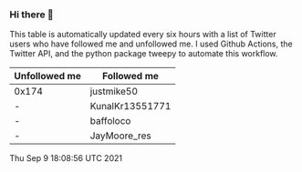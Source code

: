 ### Hi there 👋

This table is automatically updated every six hours with a list of Twitter users who have followed me and unfollowed me. I used Github Actions, the Twitter API, and the python package tweepy to automate this workflow.

| Unfollowed me |  Followed me |
| --- | --- |
|0x174|justmike50|
|-|KunalKr13551771|
|-|baffoloco|
|-|JayMoore_res|
Thu Sep  9 18:08:56 UTC 2021
